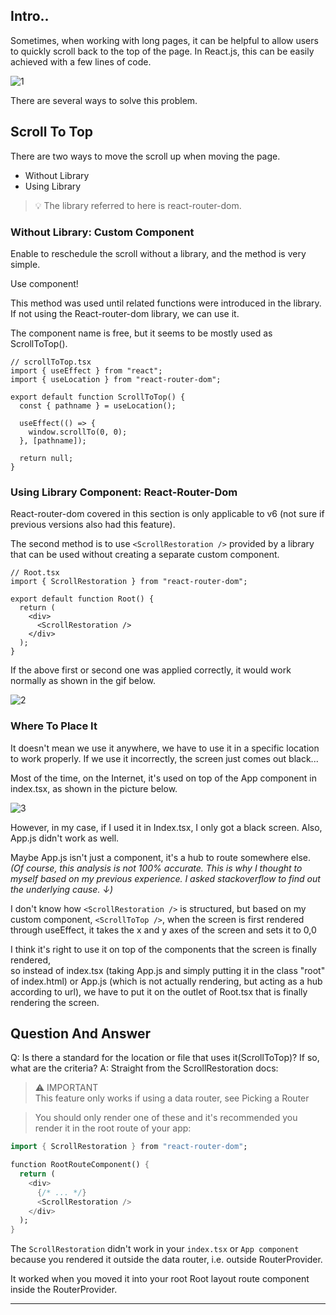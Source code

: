 ## Intro..
Sometimes, when working with long pages, it can be helpful to allow users to quickly scroll back to the top of the page. In React.js, this can be easily achieved with a few lines of code.

![1](https://github.com/jinscodes/Blog_nextJS/assets/87598134/ea680a81-b1fb-4310-ad03-eb6877a22be9)

There are several ways to solve this problem.

## Scroll To Top
There are two ways to move the scroll up when moving the page.

- Without Library
- Using Library

> 💡 The library referred to here is react-router-dom.   

> [](https://reactrouter.com/en/main)

### Without Library: Custom Component
Enable to reschedule the scroll without a library, and the method is very simple.

Use component!

This method was used until related functions were introduced in the library. If not using the React-router-dom library, we can use it.

The component name is free, but it seems to be mostly used as ScrollToTop().

```tsx
// scrollToTop.tsx
import { useEffect } from "react";
import { useLocation } from "react-router-dom";

export default function ScrollToTop() {
  const { pathname } = useLocation();

  useEffect(() => {
    window.scrollTo(0, 0);
  }, [pathname]);

  return null;
}
```

### Using Library Component: React-Router-Dom
React-router-dom covered in this section is only applicable to v6 (not sure if previous versions also had this feature).

The second method is to use `<ScrollRestoration />` provided by a library that can be used without creating a separate custom component.

```tsx
// Root.tsx
import { ScrollRestoration } from "react-router-dom";

export default function Root() {
  return (
    <div>
      <ScrollRestoration /> 
    </div>
  );
}
```

If the above first or second one was applied correctly, it would work normally as shown in the gif below.

![2](https://github.com/jinscodes/Blog_nextJS/assets/87598134/7ae6f838-ba0b-4894-a83a-b6583995c87a)

### Where To Place It
It doesn't mean we use it anywhere, we have to use it in a specific location to work properly. If we use it incorrectly, the screen just comes out black...

Most of the time, on the Internet, it's used on top of the App component in index.tsx, as shown in the picture below. 

![3](https://github.com/jinscodes/Blog_nextJS/assets/87598134/1c9610e2-923b-4e41-af9e-0e74d0b0fd76)

However, in my case, if I used it in Index.tsx, I only got a black screen. Also, App.js didn't work as well.

Maybe App.js isn't just a component, it's a hub to route somewhere else.   
*(Of course, this analysis is not 100% accurate. This is why I thought to myself based on my previous experience. I asked stackoverflow to find out the underlying cause. ↓)*

I don't know how `<ScrollRestoration />` is structured, but based on my custom component, `<ScrollToTop />`, when the screen is first rendered through useEffect, it takes the x and y axes of the screen and sets it to 0,0

I think it's right to use it on top of the components that the screen is finally rendered,   
so instead of index.tsx (taking App.js and simply putting it in the class "root" of index.html) or App.js (which is not actually rendering, but acting as a hub according to url), we have to put it on the outlet of Root.tsx that is finally rendering the screen.

## Question And Answer
Q: Is there a standard for the location or file that uses it(ScrollToTop)? If so, what are the criteria?
A: Straight from the ScrollRestoration docs:

> ⚠️ IMPORTANT   
> This feature only works if using a data router, see Picking a Router

  > You should only render one of these and it's recommended you render it in the root route of your app:

  ```dart
  import { ScrollRestoration } from "react-router-dom";

  function RootRouteComponent() {
    return (
      <div>
        {/* ... */}
        <ScrollRestoration />
      </div>
    );
  }
  ```

The `ScrollRestoration` didn't work in your `index.tsx` or `App component` because you rendered it outside the data router, i.e. outside RouterProvider.

It worked when you moved it into your root Root layout route component inside the RouterProvider.

[](https://stackoverflow.com/questions/78144708/im-using-react-router-dom-v6-to-adjust-the-scroll-position-after-page-is-moved)


---
[](https://medium.com/@glasshost/scroll-to-the-top-of-the-page-in-react-js-85a891158736)

[](https://stackoverflow.com/questions/78144708/im-using-react-router-dom-v6-to-adjust-the-scroll-position-after-page-is-moved)

[](https://reactrouter.com/en/main/components/scroll-restoration)
